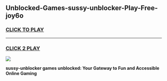 
## Unblocked-Games-sussy-unblocker-Play-Free-joy6o
<h3>
<a href="https://premium76.site?title=sussy-unblocker&ref=23A">CLICK TO PLAY</a></h3>
<hr>

<h3>
<a href="https://premium76.site?title=sussy-unblocker&ref=23A">CLICK 2 PLAY</a>
  
</h3>

<a href="https://premium76.site?title=sussy-unblocker&ref=23A"><img src="https://clearcache.store/games.png"></a>


**sussy-unblocker games unblocked: Your Gateway to Fun and Accessible Online Gaming**
